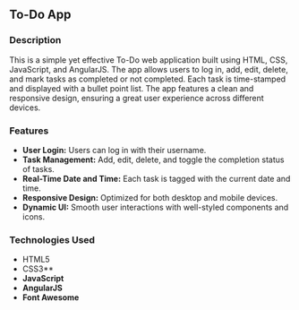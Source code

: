 ## To-Do App

### Description
This is a simple yet effective To-Do web application built using HTML, CSS, JavaScript, and AngularJS. The app allows users to log in, add, edit, delete, and mark tasks as completed or not completed. Each task is time-stamped and displayed with a bullet point list. The app features a clean and responsive design, ensuring a great user experience across different devices.

### Features
- **User Login:** Users can log in with their username.
- **Task Management:** Add, edit, delete, and toggle the completion status of tasks.
- **Real-Time Date and Time:** Each task is tagged with the current date and time.
- **Responsive Design:** Optimized for both desktop and mobile devices.
- **Dynamic UI:** Smooth user interactions with well-styled components and icons.

### Technologies Used
- HTML5
- CSS3**
- **JavaScript**
- **AngularJS**
- **Font Awesome**

